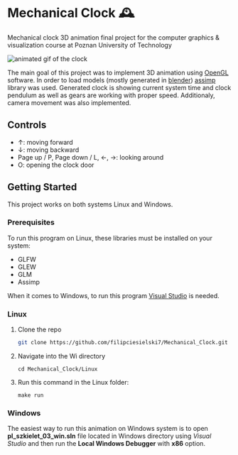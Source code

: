 # Mechanical Clock 🕰

Mechanical clock 3D animation final project for the computer graphics &amp; visualization course at Poznan University of Technology

![animated gif of the clock](./preview.gif)

The main goal of this project was to implement 3D animation using [OpenGL](https://www.opengl.org//) software. In order to load models (mostly generated in [blender](https://www.blender.org/)) [assimp](https://github.com/assimp/assimp) library was used. Generated clock is showing current system time and clock pendulum as well as gears are working with proper speed. Additionaly, camera movement was also implemented.

## Controls

- &#8593;: moving forward
- &#8595;: moving backward
- Page up / P, Page down / L, &#8592;, &#8594;: looking around
- O: opening the clock door

## Getting Started

This project works on both systems Linux and Windows.

### Prerequisites
To run this program on Linux, these libraries must be installed on your system:
- GLFW
- GLEW
- GLM
- Assimp

When it comes to Windows, to run this program [Visual Studio](https://visualstudio.microsoft.com/pl/) is needed.

### Linux

1. Clone the repo
   ```sh
   git clone https://github.com/filipciesielski7/Mechanical_Clock.git
   ```
2. Navigate into the Wi directory
    ```
    cd Mechanical_Clock/Linux
    ```
3. Run this command in the Linux folder:
    ```
    make run
    ```
    
### Windows

The easiest way to run this animation on Windows system is to open **pl_szkielet_03_win.sln** file located in Windows directory using *Visual Studio* and then run the **Local Windows Debugger** with **x86** option. 
